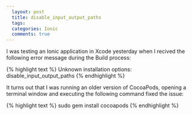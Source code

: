 ```yaml
---
  layout: post
  title: disable_input_output_paths
  tags: 
  categories: Ionic
  comments: true
---
```


I was testing an Ionic application in Xcode yesterday when I recived the following error message during the Build process:

{% highlight text %}
Unknown installation options: disable_input_output_paths
{% endhighlight %}

It turns out that I was running an older version of CocoaPods, opening a terminal window and executing the following command fixed the issue:

{% highlight text %}
sudo gem install cocoapods
{% endhighlight %}
